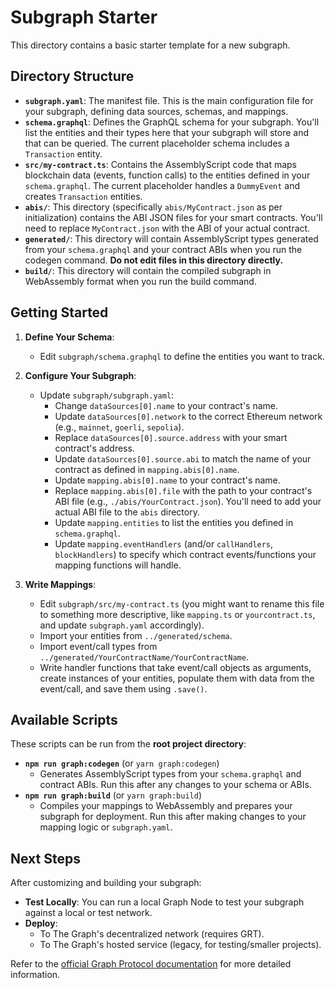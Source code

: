 # Subgraph Starter

This directory contains a basic starter template for a new subgraph.

## Directory Structure

- **`subgraph.yaml`**: The manifest file. This is the main configuration file for your subgraph, defining data sources, schemas, and mappings.
- **`schema.graphql`**: Defines the GraphQL schema for your subgraph. You'll list the entities and their types here that your subgraph will store and that can be queried. The current placeholder schema includes a `Transaction` entity.
- **`src/my-contract.ts`**: Contains the AssemblyScript code that maps blockchain data (events, function calls) to the entities defined in your `schema.graphql`. The current placeholder handles a `DummyEvent` and creates `Transaction` entities.
- **`abis/`**: This directory (specifically `abis/MyContract.json` as per initialization) contains the ABI JSON files for your smart contracts. You'll need to replace `MyContract.json` with the ABI of your actual contract.
- **`generated/`**: This directory will contain AssemblyScript types generated from your `schema.graphql` and your contract ABIs when you run the codegen command. **Do not edit files in this directory directly.**
- **`build/`**: This directory will contain the compiled subgraph in WebAssembly format when you run the build command.

## Getting Started

1.  **Define Your Schema**:
    *   Edit `subgraph/schema.graphql` to define the entities you want to track.

2.  **Configure Your Subgraph**:
    *   Update `subgraph/subgraph.yaml`:
        *   Change `dataSources[0].name` to your contract's name.
        *   Update `dataSources[0].network` to the correct Ethereum network (e.g., `mainnet`, `goerli`, `sepolia`).
        *   Replace `dataSources[0].source.address` with your smart contract's address.
        *   Update `dataSources[0].source.abi` to match the name of your contract as defined in `mapping.abis[0].name`.
        *   Update `mapping.abis[0].name` to your contract's name.
        *   Replace `mapping.abis[0].file` with the path to your contract's ABI file (e.g., `./abis/YourContract.json`). You'll need to add your actual ABI file to the `abis` directory.
        *   Update `mapping.entities` to list the entities you defined in `schema.graphql`.
        *   Update `mapping.eventHandlers` (and/or `callHandlers`, `blockHandlers`) to specify which contract events/functions your mapping functions will handle.

3.  **Write Mappings**:
    *   Edit `subgraph/src/my-contract.ts` (you might want to rename this file to something more descriptive, like `mapping.ts` or `yourcontract.ts`, and update `subgraph.yaml` accordingly).
    *   Import your entities from `../generated/schema`.
    *   Import event/call types from `../generated/YourContractName/YourContractName`.
    *   Write handler functions that take event/call objects as arguments, create instances of your entities, populate them with data from the event/call, and save them using `.save()`.

## Available Scripts

These scripts can be run from the **root project directory**:

-   **`npm run graph:codegen`** (or `yarn graph:codegen`)
    *   Generates AssemblyScript types from your `schema.graphql` and contract ABIs. Run this after any changes to your schema or ABIs.
-   **`npm run graph:build`** (or `yarn graph:build`)
    *   Compiles your mappings to WebAssembly and prepares your subgraph for deployment. Run this after making changes to your mapping logic or `subgraph.yaml`.

## Next Steps

After customizing and building your subgraph:

-   **Test Locally**: You can run a local Graph Node to test your subgraph against a local or test network.
-   **Deploy**:
    -   To The Graph's decentralized network (requires GRT).
    -   To The Graph's hosted service (legacy, for testing/smaller projects).

Refer to the [official Graph Protocol documentation](https://thegraph.com/docs/) for more detailed information.
